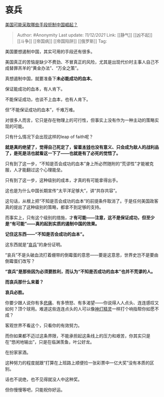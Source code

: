 # 哀兵
[美国可能采取哪些手段扼制中国崛起？](https://www.zhihu.com/question/30828614/answer/2259195849)

> Author: #Anonymity
> Last update: *11/12/2021*
> Link: [[静气]] [[凶不起]] [[斗争]] [[帝国病]] [[帝国陷阱]] [[俄罗斯]]
> Tag:

美国要想遏制中国，其实可用的手段还有很多。

美国真正的苦恼是缺少不费劲、不冒真正的风险，尤其是出现代价时主事人自己不成替罪羔羊的“黄金办法”、“万全之策”。

真想遏制中国，就要准备下**未必能成功的血本**。

保证能成功的血本，有人肯下。

不能保证成功，也谈不上血本，也有人肯下。

但“不能保证成功的血本”，千难万难。

对很多人而言，它只是存在物理上的可行性，但事实上没有作为一种主动的策略实现的可能。

只有什么情况下会出现这样的leap of faith呢？

**就是真的绝望了，觉得自己死定了，留着[本钱](https://www.zhihu.com/search?q=%E6%9C%AC%E9%92%B1&search_source=Entity&hybrid_search_source=Entity&hybrid_search_extra=%7B%22sourceType%22%3A%22answer%22%2C%22sourceId%22%3A2259195849%7D)也没有意义、只会成为敌人的战利品了，是死是活也就看这一下了——也就是有了必死的觉悟了。**

只有到了这一步，“不知是否会成功的血本”身上所必然随附的“荒谬性”才能被克服，人才能翻过这个心理能垒。

只有到了这一步，这种级别的成本，才真的有可能拿得出手。

这也是为什么中国长期宣传“太平洋足够大”，讲“共存共容”。

这句话，从根上把“不知是否会成功的血本”的前提条件取消了。于是任何美国政客真的提出了这种级别的策略，都拿不到足够的支持。

而事实上，只有这个级别的措施，才**有可能——注意，这不是保证成功，但至少是“有可能”——真的起到实质的遏制中国的效果。**

**记住这东西——“不知是否会成功的血本”。**

这东西就是“[哀兵](https://www.zhihu.com/search?q=%E5%93%80%E5%85%B5&search_source=Entity&hybrid_search_source=Entity&hybrid_search_extra=%7B%22sourceType%22%3A%22answer%22%2C%22sourceId%22%3A2259195849%7D)”的身份证明。

“哀兵”不是头破血流打着绷带的倒霉蛋的意思——要是这意思，世界史岂不是要由倒霉蛋们改写？

**“哀兵”是那些因为必须要胜利，而认为“不知是否成功的血本”也并不荒谬的人。**

**而哀兵那什么来着？**

**哀兵必胜。**

你要少跟人说你有多[悲痛](https://www.zhihu.com/search?q=%E6%82%B2%E7%97%9B&search_source=Entity&hybrid_search_source=Entity&hybrid_search_extra=%7B%22sourceType%22%3A%22answer%22%2C%22sourceId%22%3A2259195849%7D)、有多愤怒、有多渴望——你说得人人点头、连连感叹又如何？顶个球用。难道这些连连点头的人可以像[神灯精灵](https://www.zhihu.com/search?q=%E7%A5%9E%E7%81%AF%E7%B2%BE%E7%81%B5&search_source=Entity&hybrid_search_source=Entity&hybrid_search_extra=%7B%22sourceType%22%3A%22answer%22%2C%22sourceId%22%3A2259195849%7D)一样打个响指帮你如愿不成？

客观世界不看这个，只看你的有效努力。

而你如果都不迈过这条界限，不能承担起这条线上的压力和艰苦，你其实只是在“悠闲地输出”，只是在临渊羡鱼，叶公好龙。

在扮家家酒。

这种努力的程度就跟“打算在上班路上顺便捡一张彩票中一亿大奖”没有本质的区别。

话也不说绝，也不见得就没人中这种奖。

但你慢慢等吧，只能祝你好运。
